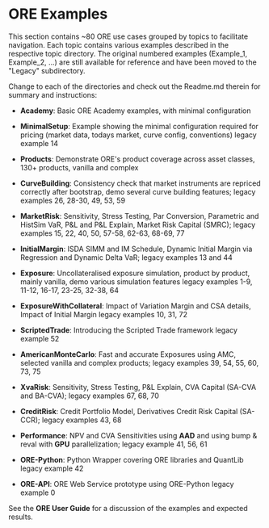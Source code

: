 # ORE Examples

This section contains ~80 ORE use cases grouped by topics to facilitate navigation.
Each topic contains various examples described in the respective topic directory.
The original numbered examples (Example_1, Example_2, ...) are still available for
reference and have been moved to the "Legacy" subdirectory.


Change to each of the directories and check out the Readme.md therein for summary
and instructions:

- **Academy**: Basic ORE Academy examples, with minimal configuration

- **MinimalSetup**: Example showing the minimal configuration required
  for pricing (market data, todays market, curve config, conventions)
  legacy example 14

- **Products**: Demonstrate ORE's product coverage across asset classes,
  130+ products, vanilla and complex

- **CurveBuilding**: Consistency check that market instruments are repriced correctly
  after bootstrap, demo several curve building features;
  legacy examples 26, 28-30, 49, 53, 59

- **MarketRisk**: Sensitivity, Stress Testing, Par Conversion, Parametric and HistSim VaR,
  P&L and P&L Explain, Market Risk Capital (SMRC);
  legacy examples 15, 22, 40, 50, 57-58, 62-63, 68-69, 77

- **InitialMargin**: ISDA SIMM and IM Schedule, Dynamic Initial Margin via Regression
  and Dynamic Delta VaR;
  legacy examples 13 and 44

- **Exposure**: Uncollateralised exposure simulation, product by product, mainly vanilla,
  demo various simulation features
  legacy examples 1-9, 11-12, 16-17, 23-25, 32-38, 64

- **ExposureWithCollateral**: Impact of Variation Margin and CSA details,
  Impact of Initial Margin
  legacy examples 10, 31, 72

- **ScriptedTrade**: Introducing the Scripted Trade framework
  legacy example 52

- **AmericanMonteCarlo**: Fast and accurate Exposures using AMC,
  selected vanilla and complex products; legacy examples 39, 54, 55, 60, 73, 75

- **XvaRisk**: Sensitivity, Stress Testing, P&L Explain,
  CVA Capital (SA-CVA and BA-CVA);
  legacy examples 67, 68, 70
  
- **CreditRisk**: Credit Portfolio Model, Derivatives Credit Risk Capital (SA-CCR);
  legacy examples 43, 68

- **Performance**: NPV and CVA Sensitivities using **AAD**
  and using bump & reval with **GPU** parallelization;
  legacy example 41, 56, 61

- **ORE-Python**: Python Wrapper covering ORE libraries and QuantLib
  legacy example 42 
  
- **ORE-API**: ORE Web Service prototype using ORE-Python
  legacy example 0

See the **ORE User Guide** for a discussion of the examples and expected results.

